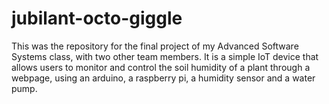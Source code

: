# jubilant-octo-giggle

This was the repository for the final project of my Advanced Software Systems class, with two other team members. It is a simple IoT device that allows users to monitor and control the soil humidity of a plant through a webpage, using an arduino, a raspberry pi, a humidity sensor and a water pump. 
